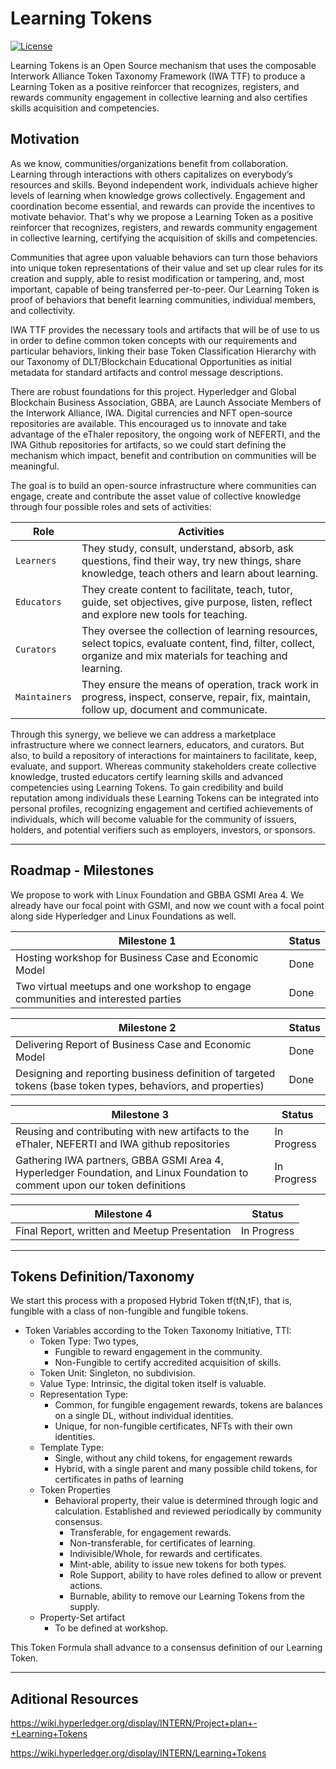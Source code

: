 
# Learning Tokens
[![License](https://img.shields.io/badge/License-Apache_2.0-blue.svg)](https://github.com/hyperledger-labs/learning-tokens/blob/main/LICENSE)

Learning Tokens is an Open Source mechanism that uses the composable Interwork Alliance Token Taxonomy Framework (IWA TTF) to produce a Learning Token as a positive reinforcer that recognizes, registers, and rewards community engagement in collective learning and also certifies skills acquisition and competencies.

## Motivation
As we know, communities/organizations benefit from collaboration. Learning through interactions with others capitalizes on everybody’s resources and skills. Beyond independent work, individuals achieve higher levels of learning when knowledge grows collectively. Engagement and coordination become essential, and rewards can provide the incentives to motivate behavior.
That's why we propose a Learning Token as a positive reinforcer that recognizes, registers, and rewards community engagement in collective learning, certifying the acquisition of skills and competencies.

Communities that agree upon valuable behaviors can turn those behaviors into unique token representations of their value and set up clear rules for its creation and supply, able to resist modification or tampering, and, most important, capable of being transferred per-to-peer. Our Learning Token is proof of behaviors that benefit learning communities, individual members, and collectivity.

IWA TTF provides the necessary tools and artifacts that will be of use to us in order to define common token concepts with our requirements and particular behaviors, linking their base Token Classification Hierarchy with our Taxonomy of DLT/Blockchain Educational Opportunities as initial metadata for standard artifacts and control message descriptions.

There are robust foundations for this project. Hyperledger and Global Blockchain Business Association, GBBA, are Launch Associate Members of the Interwork Alliance, IWA. Digital currencies and NFT open-source repositories are available. This encouraged us to innovate and take advantage of the eThaler repository, the ongoing work of NEFERTI, and the IWA Github repositories for artifacts, so we could start defining the mechanism which impact, benefit and contribution on communities will be meaningful.

The goal is to build an open-source infrastructure where communities can engage, create and contribute the asset value of collective knowledge through four possible roles and sets of activities:

| Role | Activities |
| --- | --- |
| `Learners` | They study, consult, understand, absorb, ask questions, find their way, try new things, share knowledge, teach others and learn about learning. |
| `Educators` | They create content to facilitate, teach, tutor, guide, set objectives, give purpose, listen, reflect and explore new tools for teaching. |
| `Curators` | They oversee the collection of learning resources, select topics, evaluate content, find, filter, collect, organize and mix materials for teaching and learning. |
| `Maintainers` | They ensure the means of operation, track work in progress, inspect, conserve, repair, fix, maintain, follow up, document and communicate. |


Through this synergy, we believe we can address a marketplace infrastructure where we connect learners, educators, and curators. But also, to build a repository of interactions for maintainers to facilitate, keep, evaluate, and support. Whereas community stakeholders create collective knowledge, trusted educators certify learning skills and advanced competencies using Learning Tokens. To gain credibility and build reputation among individuals these Learning Tokens can be integrated into personal profiles, recognizing engagement and certified achievements of individuals, which will become valuable for the community of issuers, holders, and potential verifiers such as employers, investors, or sponsors.

---
## Roadmap - Milestones

We propose to work with Linux Foundation and GBBA GSMI Area 4. We already have our focal point with GSMI, and now we count with a focal point along side Hyperledger and Linux Foundations as well. 

| Milestone 1 | Status |
| ----- | ----- |
| Hosting workshop for Business Case and Economic Model | Done | 
| Two virtual meetups and one workshop to engage communities and interested parties | Done |

| Milestone 2 | Status |
| ----- | ----- |
| Delivering Report of Business Case and Economic Model | Done |
| Designing and reporting business definition of targeted tokens (base token types, behaviors, and properties) | Done | 

| Milestone 3 | Status |
| ----- | ----- |
| Reusing and contributing with new artifacts to the eThaler, NEFERTI and IWA github repositories | In Progress |
| Gathering IWA partners, GBBA GSMI Area 4, Hyperledger Foundation, and Linux Foundation to comment upon our token definitions | In Progress |

| Milestone 4 | Status |
| ----- | ----- |
| Final Report, written and Meetup Presentation | In Progress |

---
## Tokens Definition/Taxonomy

We start this process with a proposed Hybrid Token tf(tN,tF), that is, fungible with a class of non-fungible and fungible tokens.

- Token Variables according to the Token Taxonomy Initiative, TTI:
  - Token Type: Two types,
    - Fungible to reward engagement in the community.
    - Non-Fungible to certify accredited acquisition of skills.
  - Token Unit: Singleton, no subdivision.
  - Value Type: Intrinsic, the digital token itself is valuable.
  - Representation Type:
    - Common, for fungible engagement rewards, tokens are balances on a single DL, without individual identities.
    - Unique, for non-fungible certificates, NFTs with their own identities.
  - Template Type:
    - Single, without any child tokens, for engagement rewards
    - Hybrid, with a single parent and many possible child tokens, for certificates in paths of learning
  - Token Properties
    - Behavioral property, their value is determined through logic and calculation. Established and reviewed periodically by community consensus.
      - Transferable, for engagement rewards.
      - Non-transferable, for certificates of learning.
      - Indivisible/Whole, for rewards and certificates.
      - Mint-able, ability to issue new tokens for both types.
      - Role Support, ability to have roles defined to allow or prevent actions.
      - Burnable, ability to remove our Learning Tokens from the supply.
  - Property-Set artifact
    - To be defined at workshop.


This Token Formula shall advance to a consensus definition of our Learning Token.

---
Aditional Resources
---
https://wiki.hyperledger.org/display/INTERN/Project+plan+-+Learning+Tokens

https://wiki.hyperledger.org/display/INTERN/Learning+Tokens

